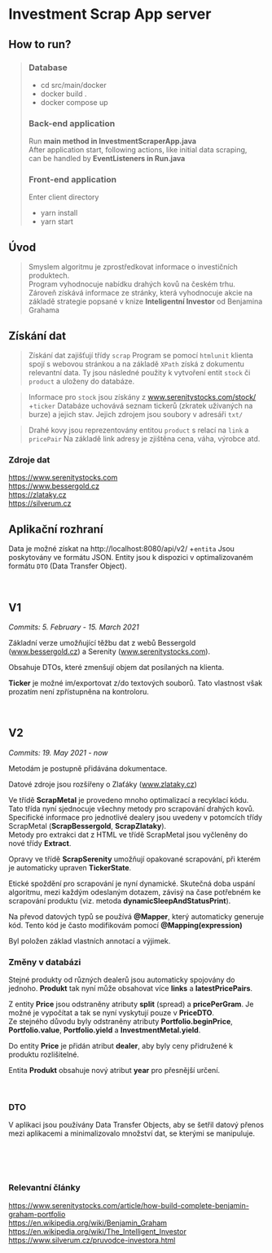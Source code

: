 # Investment Scrap App server

## How to run?
>### Database
>* cd src/main/docker<br>
>* docker build .<br>
>* docker compose up
>### Back-end application
>Run <b>main method in InvestmentScraperApp.java</b><br>
>After application start, following actions, like initial data scraping,<br>
> can be handled by <b>EventListeners in Run.java</b>
>### Front-end application
>Enter client directory
>* yarn install<br>
>* yarn start<br>

## Úvod
> Smyslem algoritmu je zprostředkovat informace o investičních produktech. <br>
Program vyhodnocuje nabídku drahých kovů na českém trhu. <br>
Zároveň získává informace ze stránky, která vyhodnocuje akcie na základě 
strategie popsané v knize <b> Inteligentní Investor</b> od Benjamina Grahama


## Získání dat
> Získání dat zajišťují třídy `scrap`
Program se pomocí `htmlunit` klienta spojí s webovou stránkou a na základě `XPath` získá z dokumentu relevantní data. 
Ty jsou následné použity k vytvoření entit `stock` či `product` a uloženy do databáze.

> Informace pro `stock` jsou získány z www.serenitystocks.com/stock/ +`ticker`
Databáze uchovává seznam tickerů (zkratek užívaných na burze) a jejich stav. 
Jejich zdrojem jsou soubory v adresáři `txt/`

>Drahé kovy jsou reprezentovány entitou `product` s relací na `link` a `pricePair` 
Na základě link adresy je zjištěna cena, váha, výrobce atd.

### Zdroje dat
https://www.serenitystocks.com<br>
https://www.bessergold.cz<br>
https://zlataky.cz<br>
https://silverum.cz<br>



## Aplikační rozhraní

Data je možné získat na http://localhost:8080/api/v2/ +`entita` Jsou poskytovány ve formátu JSON.
Entity jsou k dispozici v optimalizovaném formátu `DTO` (Data Transfer Object).

<br />

## V1
_Commits: 5. February - 15. March 2021_

Základní verze umožňující těžbu dat z webů Bessergold (www.bessergold.cz) a Serenity (www.serenitystocks.com).

Obsahuje DTOs, které zmenšují objem dat posílaných na klienta.

**Ticker** je možné im/exportovat z/do textových souborů. Tato vlastnost však prozatím není zpřístupněna na kontroloru.

<br />

## V2
_Commits: 19. May 2021 - now_

Metodám je postupně přidávána dokumentace.

Datové zdroje jsou rozšířeny o Zlaťáky (www.zlataky.cz)

Ve třídě **ScrapMetal** je provedeno mnoho optimalizací a recyklací kódu. 
Tato třída nyní sjednocuje všechny metody pro scrapování drahých kovů.  
Specifické informace pro jednotlivé dealery jsou uvedeny v potomcích třídy ScrapMetal (**ScrapBessergold**,  **ScrapZlataky**).  
Metody pro extrakci dat z HTML ve třídě ScrapMetal jsou vyčleněny do nové třídy **Extract**.

Opravy ve třídě **ScrapSerenity** umožňují opakované scrapování, při kterém je automaticky upraven **TickerState**.

Etické spoždění pro scrapování je nyní dynamické. 
Skutečná doba uspání algoritmu, mezi každým odeslaným dotazem, závisý na čase potřebném ke scrapování produktu (viz. metoda **dynamicSleepAndStatusPrint**).

Na převod datových typů se používá **@Mapper**, který automaticky generuje kód. Tento kód je často modifikovám pomocí **@Mapping(expression)**

Byl položen základ vlastních annotací a výjimek.

### Změny v databázi
Stejné produkty od různých dealerů jsou automaticky spojovány do jednoho.
**Produkt** tak nyní může obsahovat více **links** a **latestPricePairs**.

Z entity **Price** jsou odstraněny atributy **split** (spread) a **pricePerGram**. 
Je možné je vypočítat a tak se nyní vyskytují pouze v **PriceDTO**.  
Ze stejného důvodu byly odstraněny atributy **Portfolio.beginPrice**, **Portfolio.value**, **Portfolio.yield** a **InvestmentMetal.yield**.

Do entity **Price** je přidán atribut **dealer**, aby byly ceny přidružené k produktu rozlišitelné.

Entita **Produkt** obsahuje nový atribut **year** pro přesnější určení.


<br />

### DTO
V aplikaci jsou používány Data Transfer Objects, aby se šetřil datový přenos mezi aplikacemi a minimalizovalo množství dat, se kterými se manipuluje.


<br/>
<br/>
<br/>

### Relevantní články
https://www.serenitystocks.com/article/how-build-complete-benjamin-graham-portfolio  
https://en.wikipedia.org/wiki/Benjamin_Graham  
https://en.wikipedia.org/wiki/The_Intelligent_Investor  
https://www.silverum.cz/pruvodce-investora.html  
